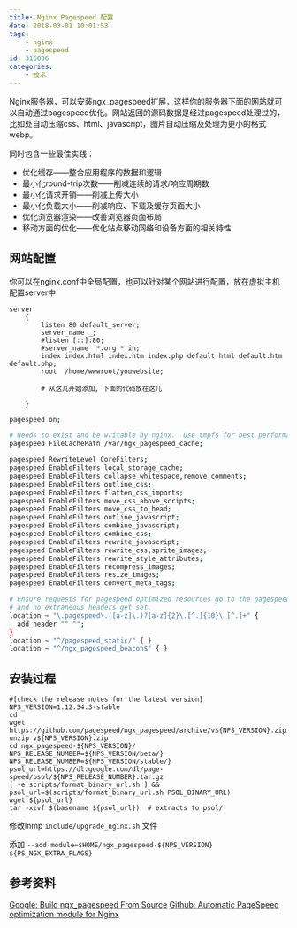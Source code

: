 ```yaml
---
title: Nginx Pagespeed 配置
date: 2018-03-01 10:01:53
tags: 
    - nginx
    - pagespeed
id: 316006
categories: 
    - 技术
---
```


Nginx服务器，可以安装ngx_pagespeed扩展，这样你的服务器下面的网站就可以自动通过pagespeed优化。网站返回的源码数据是经过pagespeed处理过的，比如处自动压缩css、html、javascript，图片自动压缩及处理为更小的格式webp。

同时包含一些最佳实践：

 - 优化缓存——整合应用程序的数据和逻辑
 - 最小化round-trip次数——削减连续的请求/响应周期数
 - 最小化请求开销——削减上传大小
 - 最小化负载大小——削减响应、下载及缓存页面大小
 - 优化浏览器渲染——改善浏览器页面布局
 - 移动方面的优化——优化站点移动网络和设备方面的相关特性


## 网站配置

你可以在nginx.conf中全局配置，也可以针对某个网站进行配置，放在虚拟主机配置server中

```
server
    {
        listen 80 default_server;
        server_name _;
        #listen [::]:80;
        #server_name  *.org *.in;
        index index.html index.htm index.php default.html default.htm default.php;
        root  /home/wwwroot/youwebsite;

        # 从这儿开始添加, 下面的代码放在这儿

    }
```

```bash
pagespeed on;

# Needs to exist and be writable by nginx.  Use tmpfs for best performance.
pagespeed FileCachePath /var/ngx_pagespeed_cache;

pagespeed RewriteLevel CoreFilters;
pagespeed EnableFilters local_storage_cache;
pagespeed EnableFilters collapse_whitespace,remove_comments;
pagespeed EnableFilters outline_css;
pagespeed EnableFilters flatten_css_imports;
pagespeed EnableFilters move_css_above_scripts;
pagespeed EnableFilters move_css_to_head;
pagespeed EnableFilters outline_javascript;
pagespeed EnableFilters combine_javascript;
pagespeed EnableFilters combine_css;
pagespeed EnableFilters rewrite_javascript;
pagespeed EnableFilters rewrite_css,sprite_images;
pagespeed EnableFilters rewrite_style_attributes;
pagespeed EnableFilters recompress_images;
pagespeed EnableFilters resize_images;
pagespeed EnableFilters convert_meta_tags;

# Ensure requests for pagespeed optimized resources go to the pagespeed handler
# and no extraneous headers get set.
location ~ "\.pagespeed\.([a-z]\.)?[a-z]{2}\.[^.]{10}\.[^.]+" {
  add_header "" "";
}
location ~ "^/pagespeed_static/" { }
location ~ "^/ngx_pagespeed_beacon$" { }

```

## 安装过程

```
#[check the release notes for the latest version]
NPS_VERSION=1.12.34.3-stable
cd
wget https://github.com/pagespeed/ngx_pagespeed/archive/v${NPS_VERSION}.zip
unzip v${NPS_VERSION}.zip
cd ngx_pagespeed-${NPS_VERSION}/
NPS_RELEASE_NUMBER=${NPS_VERSION/beta/}
NPS_RELEASE_NUMBER=${NPS_VERSION/stable/}
psol_url=https://dl.google.com/dl/page-speed/psol/${NPS_RELEASE_NUMBER}.tar.gz
[ -e scripts/format_binary_url.sh ] && psol_url=$(scripts/format_binary_url.sh PSOL_BINARY_URL)
wget ${psol_url}
tar -xzvf $(basename ${psol_url})  # extracts to psol/
```

修改lnmp `include/upgrade_nginx.sh` 文件

添加 `--add-module=$HOME/ngx_pagespeed-${NPS_VERSION} ${PS_NGX_EXTRA_FLAGS}`

## 参考资料

[Google: Build ngx_pagespeed From Source](https://www.modpagespeed.com/doc/build_ngx_pagespeed_from_source)
[Github: Automatic PageSpeed optimization module for Nginx](https://github.com/apache/incubator-pagespeed-ngx)

